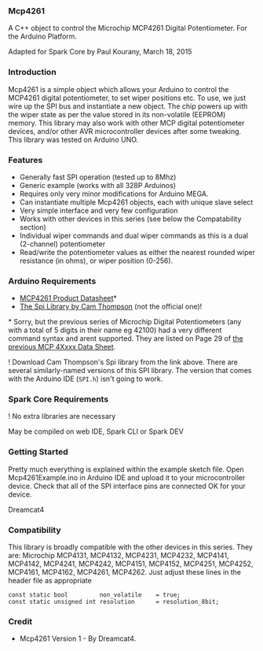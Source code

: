 ### Mcp4261

A C++ object to control the Microchip MCP4261 Digital Potentiometer. For the Arduino Platform.

Adapted for Spark Core by Paul Kourany, March 18, 2015

### Introduction

Mcp4261 is a simple object which allows your Arduino to control the MCP4261 digital potentiometer, to set wiper positions etc. To use, we just wire up the SPI bus and instantiate a new object. The chip powers up with the wiper state as per the value stored in its non-volatile (EEPROM) memory. This library may also work with other MCP digital potentiometer devices, and/or other AVR microcontroller devices after some tweaking. This library was tested on Arduino UNO.

### Features

* Generally fast SPI operation (tested up to 8Mhz)
* Generic example (works with all 328P Arduinos)
* Requires only very minor modifications for Arduino MEGA.
* Can instantiate multiple Mcp4261 objects, each with unique slave select
* Very simple interface and very few configuration
* Works with other devices in this series (see below the Compatability section)
* Individual wiper commands and dual wiper commands as this is a dual (2-channel) potentiometer
* Read/write the potentiometer values as either the nearest rounded wiper resistance (in ohms), or wiper position (0-256).

### Arduino Requirements

* [MCP4261 Product Datasheet](ww1.microchip.com/downloads/en/DeviceDoc/22059b.pdf)*
* [The Spi Library by Cam Thompson](http://www.arduino.cc/playground/Code/Spi) (not the official one)! 

\* Sorry, but the previous series of Microchip Digital Potentiometers (any with a total of 5 digits in their name eg 42100) had a very different command syntax and arent supported. They are listed on Page 29 of [the previous MCP 4Xxxx Data Sheet](http://ww1.microchip.com/downloads/en/devicedoc/11195c.pdf).

\! Download Cam Thompson's Spi library from the link above. There are several similarly-named versions of this SPI library. The version that comes with the Arduino IDE (`SPI.h`) isn't going to work.

### Spark Core Requirements

\! No extra libraries are necessary

May be compiled on web IDE, Spark CLI or Spark DEV

### Getting Started

Pretty much everything is explained within the example sketch file. Open Mcp4261Example.ino in Arduino IDE and upload it to your microcontroller device. Check that all of the SPI interface pins are connected OK for your device.

Dreamcat4


### Compatibility

This library is broadly compatible with the other devices in this series. They are: Microchip MCP4131, MCP4132, MCP4231, MCP4232, MCP4141, MCP4142, MCP4241, MCP4242, MCP4151, MCP4152, MCP4251, MCP4252, MCP4161, MCP4162, MCP4261, MCP4262. Just adjust these lines in the header file as appropriate

    const static bool         non_volatile    = true;
    const static unsigned int resolution      = resolution_8bit;

### Credit

* Mcp4261 Version 1 - By Dreamcat4.

